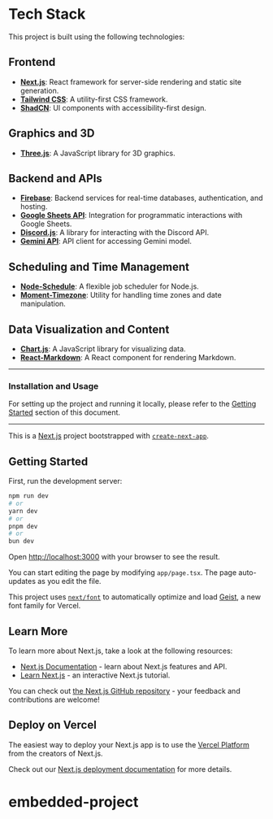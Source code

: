 # Tech Stack

This project is built using the following technologies:

## Frontend
- **[Next.js](https://nextjs.org/)**: React framework for server-side rendering and static site generation.
- **[Tailwind CSS](https://tailwindcss.com/)**: A utility-first CSS framework.
- **[ShadCN](https://ui.shadcn.com/)**: UI components with accessibility-first design.

## Graphics and 3D
- **[Three.js](https://threejs.org/)**: A JavaScript library for 3D graphics.

## Backend and APIs
- **[Firebase](https://firebase.google.com/)**: Backend services for real-time databases, authentication, and hosting.
- **[Google Sheets API](https://developers.google.com/sheets/api)**: Integration for programmatic interactions with Google Sheets.
- **[Discord.js](https://discord.js.org/)**: A library for interacting with the Discord API.
- **[Gemini API](https://ai.google.dev/)**: API client for accessing Gemini model.

## Scheduling and Time Management
- **[Node-Schedule](https://github.com/node-schedule/node-schedule)**: A flexible job scheduler for Node.js.
- **[Moment-Timezone](https://momentjs.com/timezone/)**: Utility for handling time zones and date manipulation.

## Data Visualization and Content
- **[Chart.js](https://www.chartjs.org/)**: A JavaScript library for visualizing data.
- **[React-Markdown](https://github.com/remarkjs/react-markdown)**: A React component for rendering Markdown.

---

### Installation and Usage
For setting up the project and running it locally, please refer to the [Getting Started](#getting-started) section of this document.

---

This is a [Next.js](https://nextjs.org) project bootstrapped with [`create-next-app`](https://nextjs.org/docs/app/api-reference/cli/create-next-app).

## Getting Started

First, run the development server:

```bash
npm run dev
# or
yarn dev
# or
pnpm dev
# or
bun dev
```

Open [http://localhost:3000](http://localhost:3000) with your browser to see the result.

You can start editing the page by modifying `app/page.tsx`. The page auto-updates as you edit the file.

This project uses [`next/font`](https://nextjs.org/docs/app/building-your-application/optimizing/fonts) to automatically optimize and load [Geist](https://vercel.com/font), a new font family for Vercel.

## Learn More

To learn more about Next.js, take a look at the following resources:

- [Next.js Documentation](https://nextjs.org/docs) - learn about Next.js features and API.
- [Learn Next.js](https://nextjs.org/learn) - an interactive Next.js tutorial.

You can check out [the Next.js GitHub repository](https://github.com/vercel/next.js) - your feedback and contributions are welcome!

## Deploy on Vercel

The easiest way to deploy your Next.js app is to use the [Vercel Platform](https://vercel.com/new?utm_medium=default-template&filter=next.js&utm_source=create-next-app&utm_campaign=create-next-app-readme) from the creators of Next.js.

Check out our [Next.js deployment documentation](https://nextjs.org/docs/app/building-your-application/deploying) for more details.
# embedded-project
